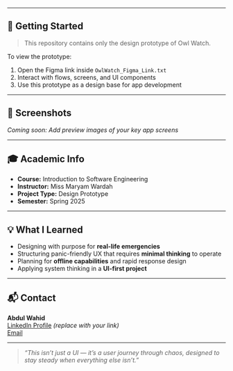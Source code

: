 
---

## 🚀 Getting Started

> This repository contains only the design prototype of Owl Watch.

To view the prototype:
1. Open the Figma link inside `OwlWatch_Figma_Link.txt`
2. Interact with flows, screens, and UI components
3. Use this prototype as a design base for app development

---

## 📸 Screenshots

*Coming soon: Add preview images of your key app screens*

---

## 🎓 Academic Info

- **Course:** Introduction to Software Engineering  
- **Instructor:** Miss Maryam Wardah  
- **Project Type:** Design Prototype  
- **Semester:** Spring 2025

---

## 💡 What I Learned

- Designing with purpose for **real-life emergencies**
- Structuring panic-friendly UX that requires **minimal thinking** to operate
- Planning for **offline capabilities** and rapid response design
- Applying system thinking in a **UI-first project**

---

## 📬 Contact

**Abdul Wahid**  
[LinkedIn Profile](https://linkedin.com/) *(replace with your link)*  
[Email](mailto:your.email@example.com)

---

> _“This isn’t just a UI — it’s a user journey through chaos, designed to stay steady when everything else isn’t.”_

